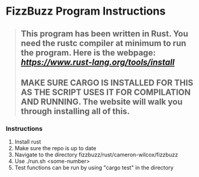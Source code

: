 # FizzBuzz Program Instructions

> ## This program has been written in Rust. You need the **rustc** compiler at minimum to run the program. Here is the webpage: *https://www.rust-lang.org/tools/install*
> ## MAKE SURE **CARGO** IS INSTALLED FOR THIS AS THE SCRIPT USES IT FOR COMPILATION AND RUNNING. The website will walk you through installing all of this.
### Instructions
1. Install rust
2. Make sure the repo is up to date
3. Navigate to the directory fizzbuzz/rust/cameron-wilcox/fizzbuzz
4. Use ./run.sh \<some-number\>
5. Test functions can be run by using "cargo test" in the directory